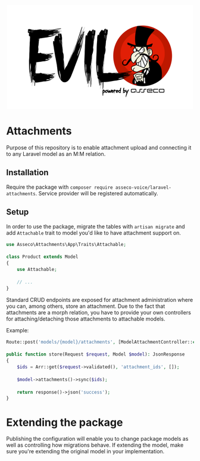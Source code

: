 <p align="center"><a href="https://see.asseco.com" target="_blank"><img src="https://github.com/asseco-voice/art/blob/main/evil_logo.png" width="500"></a></p>

# Attachments

Purpose of this repository is to enable attachment upload and connecting it
to any Laravel model as an M:M relation.

## Installation

Require the package with ``composer require asseco-voice/laravel-attachments``.
Service provider will be registered automatically.

## Setup

In order to use the package, migrate the tables with ``artisan migrate``
and add `Attachable` trait to model you'd like to have attachment support on.

```php
use Asseco\Attachments\App\Traits\Attachable;

class Product extends Model
{
    use Attachable;
    
    // ...   
}
```

Standard CRUD endpoints are exposed for attachment administration where you can,
among others, store an attachment. Due to the fact that attachments are a morph
relation, you have to provide your own controllers for attaching/detaching those
attachments to attachable models.

Example:

```php
Route::post('models/{model}/attachments', [ModelAttachmentController::class, 'store']);

public function store(Request $request, Model $model): JsonResponse
{
    $ids = Arr::get($request->validated(), 'attachment_ids', []);

    $model->attachments()->sync($ids);

    return response()->json('success');
}
```

# Extending the package

Publishing the configuration will enable you to change package models as
well as controlling how migrations behave. If extending the model, make sure
you're extending the original model in your implementation.
